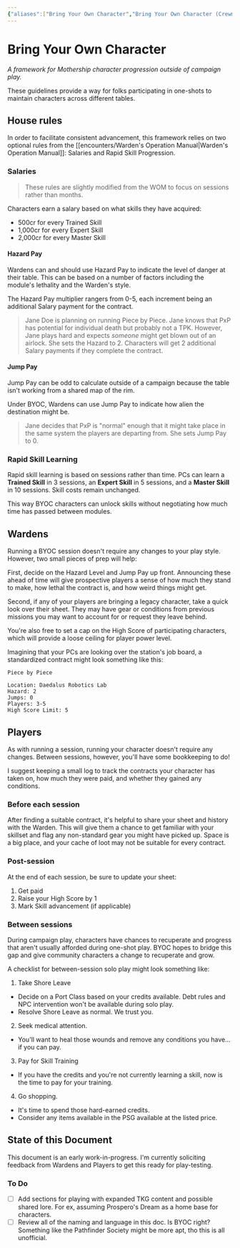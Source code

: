 ```yaml
---
{"aliases":["Bring Your Own Character","Bring Your Own Character (Crewmember?)","BYOC"],"date-created":"2023-08-01T19:15","date-modified":"2023-08-02T14:17","dg-publish":true,"tags":["mosh"],"title":"Bring Your Own Character","dg-path":"mothership/BYOC.md","permalink":"/mothership/byoc/","dgPassFrontmatter":true}
---
```



# Bring Your Own Character

_A framework for Mothership character progression outside of campaign play._

These guidelines provide a way for folks participating in one-shots to maintain characters across different tables.

## House rules

In order to facilitate consistent advancement, this framework relies on two optional rules from the [[encounters/Warden's Operation Manual\|Warden's Operation Manual]]: Salaries and Rapid Skill Progression.

### Salaries

> These rules are slightly modified from the WOM to focus on sessions rather than months.

Characters earn a salary based on what skills they have acquired: 

- 500cr for every Trained Skill
- 1,000cr for every Expert Skill
- 2,000cr for every Master Skill

#### Hazard Pay

Wardens can and should use Hazard Pay to indicate the level of danger at their table. This can be based on a number of factors including the module's lethality and the Warden's style.

The Hazard Pay multiplier rangers from 0-5, each increment being an additional Salary payment for the contract.

> Jane Doe is planning on running Piece by Piece. Jane knows that PxP has potential for individual death but probably not a TPK. However, Jane plays hard and expects *someone* might get blown out of an airlock. She sets the Hazard to 2. Characters will get 2 additional Salary payments if they complete the contract.

#### Jump Pay

Jump Pay can be odd to calculate outside of a campaign because the table isn't working from a shared map of the rim.

Under BYOC, Wardens can use Jump Pay to indicate how alien the destination might be. 

> Jane decides that PxP is "normal" enough that it might take place in the same system the players are departing from. She sets Jump Pay to 0.

### Rapid Skill Learning

Rapid skill learning is based on sessions rather than time. PCs can learn a **Trained Skill** in 3 sessions, an **Expert Skill** in 5 sessions, and a **Master Skill** in 10 sessions. Skill costs remain unchanged.

This way BYOC characters can unlock skills without negotiating how much time has passed between modules.

## Wardens

Running a BYOC session doesn't require any changes to your play style. However, two small pieces of prep will help:

First, decide on the Hazard Level and Jump Pay up front. Announcing these ahead of time will give prospective players a sense of how much they stand to make, how lethal the contract is, and how weird things might get.

Second, if any of your players are bringing a legacy character, take a quick look over their sheet. They may have gear or conditions from previous missions you may want to account for or request they leave behind.

You're also free to set a cap on the High Score of participating characters, which will provide a loose ceiling for player power level.

Imagining that your PCs are looking over the station's job board, a standardized contract might look something like this:

```
Piece by Piece

Location: Daedalus Robotics Lab
Hazard: 2
Jumps: 0
Players: 3-5
High Score Limit: 5
```

## Players

As with running a session, running your character doesn't require any changes. Between sessions, however, you'll have some bookkeeping to do!

I suggest keeping a small log to track the contracts your character has taken on, how much they were paid, and whether they gained any conditions.

### Before each session

After finding a suitable contract, it's helpful to share your sheet and history with the Warden. This will give them a chance to get familiar with your skillset and flag any non-standard gear you might have picked up. Space is a big place, and your cache of loot may not be suitable for every contract.

### Post-session

At the end of each session, be sure to update your sheet:

1. Get paid
2. Raise your High Score by 1
3. Mark Skill advancement (if applicable)

### Between sessions

During campaign play, characters have chances to recuperate and progress that aren't usually afforded during one-shot play. BYOC hopes to bridge this gap and give community characters a change to recuperate and grow.

A checklist for between-session solo play might look something like:

1. Take Shore Leave
  - Decide on a Port Class based on your credits available. Debt rules and NPC intervention won't be available during solo play.
  - Resolve Shore Leave as normal. We trust you.
2. Seek medical attention.
  - You'll want to heal those wounds and remove any conditions you have... if you can pay.
3. Pay for Skill Training
  - If you have the credits and you're not currently learning a skill, now is the time to pay for your training.
4. Go shopping.
  - It's time to spend those hard-earned credits.
  - Consider any items available in the PSG available at the listed price.
  

## State of this Document

This document is an early work-in-progress. I'm currently soliciting feedback from Wardens and Players to get this ready for play-testing.

### To Do

- [ ] Add sections for playing with expanded TKG content and possible shared lore. For ex, assuming Prospero's Dream as a home base for characters.
- [ ] Review all of the naming and language in this doc. Is BYOC right? Something like the Pathfinder Society might be more apt, tho this is all unofficial.
